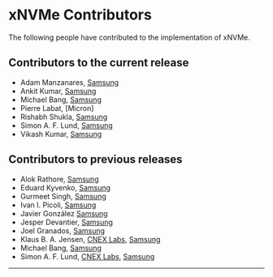 xNVMe Contributors
==================

The following people have contributed to the implementation of xNVMe.

Contributors to the current release
-----------------------------------

* Adam Manzanares, [Samsung]
* Ankit Kumar, [Samsung]
* Michael Bang, [Samsung]
* Pierre Labat, [Micron]
* Rishabh Shukla, [Samsung]
* Simon A. F. Lund, [Samsung]
* Vikash Kumar, [Samsung]

Contributors to previous releases
---------------------------------

* Alok Rathore, [Samsung]
* Eduard Kyvenko, [Samsung]
* Gurmeet Singh, [Samsung]
* Ivan I. Picoli, [Samsung]
* Javier González [Samsung]
* Jesper Devantier, [Samsung]
* Joel Granados, [Samsung]
* Klaus B. A. Jensen, [CNEX Labs], [Samsung]
* Michael Bang, [Samsung]
* Simon A. F. Lund, [CNEX Labs], [Samsung]

---

[Samsung]: http://www.samsung.com/
[CNEX Labs]: https://www.cnexlabs.com
